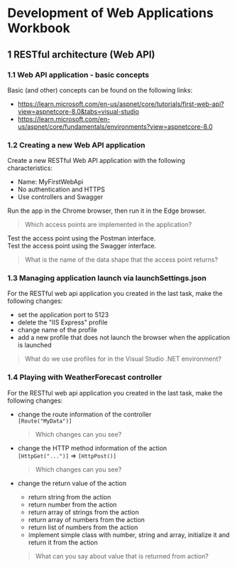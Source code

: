 # Development of Web Applications Workbook 

## 1 RESTful architecture (Web API)

### 1.1 Web API application - basic concepts

Basic (and other) concepts can be found on the following links:

- https://learn.microsoft.com/en-us/aspnet/core/tutorials/first-web-api?view=aspnetcore-8.0&tabs=visual-studio
- https://learn.microsoft.com/en-us/aspnet/core/fundamentals/environments?view=aspnetcore-8.0

### 1.2 Creating a new Web API application

Create a new RESTful Web API application with the following characteristics:
  - Name: MyFirstWebApi
  - No authentication and HTTPS
  - Use controllers and Swagger

Run the app in the Chrome browser, then run it in the Edge browser.

> Which access points are implemented in the application?

Test the access point using the Postman interface.  
Test the access point using the Swagger interface.

> What is the name of the data shape that the access point returns?

### 1.3 Managing application launch via launchSettings.json

For the RESTful web api application you created in the last task, make the following changes:
  - set the application port to 5123
  - delete the "IIS Express" profile
  - change name of the profile
  - add a new profile that does not launch the browser when the application is launched

> What do we use profiles for in the Visual Studio .NET environment?

### 1.4 Playing with WeatherForecast controller

For the RESTful web api application you created in the last task, make the following changes:
  - change the route information of the controller  
    `[Route("MyData")]`

    > Which changes can you see?

  - change the HTTP method information of the action  
    `[HttpGet("...")]` => `[HttpPost()]`

    > Which changes can you see?

  - change the return value of the action  
    - return string from the action
    - return number from the action
    - return array of strings from the action
    - return array of numbers from the action
    - return list of numbers from the action
    - implement simple class with number, string and array, initialize it and return it from the action

    > What can you say about value that is returned from action?
